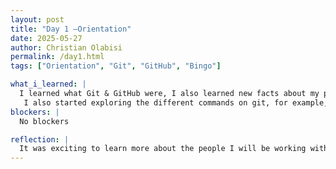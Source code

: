 ```yaml
---
layout: post
title: "Day 1 –Orientation"
date: 2025-05-27
author: Christian Olabisi
permalink: /day1.html
tags: ["Orientation", "Git", "GitHub", "Bingo"]

what_i_learned: |
  I learned what Git & GitHub were, I also learned new facts about my peers. One interesting thing was learning about what a repository is on GitHub and how I can edit and modify it.  
   I also started exploring the different commands on git, for example, what clone does and how two people can't commit changes at the same time. 
blockers: |
  No blockers

reflection: |
  It was exciting to learn more about the people I will be working with during the duration of this program. Also was cool to learn who does and knows what during the bingo game and how github works
---
```

